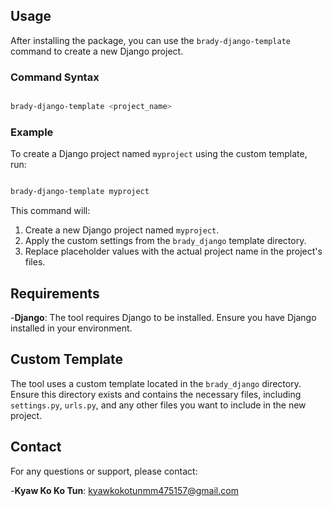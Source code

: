 
## Usage

After installing the package, you can use the `brady-django-template` command to create a new Django project.

### Command Syntax

```bash

brady-django-template <project_name>

```

### Example

To create a Django project named `myproject` using the custom template, run:

```bash

brady-django-template myproject

```

This command will:

1. Create a new Django project named `myproject`.
2. Apply the custom settings from the `brady_django` template directory.
3. Replace placeholder values with the actual project name in the project's files.

## Requirements

-**Django**: The tool requires Django to be installed. Ensure you have Django installed in your environment.

## Custom Template

The tool uses a custom template located in the `brady_django` directory. Ensure this directory exists and contains the necessary files, including `settings.py`, `urls.py`, and any other files you want to include in the new project.

## Contact

For any questions or support, please contact:

-**Kyaw Ko Ko Tun**: [kyawkokotunmm475157@gmail.com](mailto:kyawkokotunmm475157@gmail.com)
